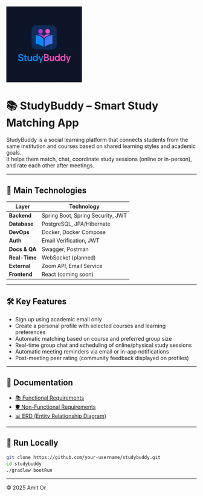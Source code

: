 # <p align="center">
  <img src="docs/logo.png" alt="StudyBuddy Logo" width="200"/>
</p>

# 📚 StudyBuddy – Smart Study Matching App

StudyBuddy is a social learning platform that connects students from the same institution and courses based on shared learning styles and academic goals.  
It helps them match, chat, coordinate study sessions (online or in-person), and rate each other after meetings.

---


## 🚀 Main Technologies

| Layer         | Technology                        |
|---------------|-----------------------------------|
| **Backend**   | Spring Boot, Spring Security, JWT |
| **Database**  | PostgreSQL, JPA/Hibernate         |
| **DevOps**    | Docker, Docker Compose            |
| **Auth**      | Email Verification, JWT           |
| **Docs & QA** | Swagger, Postman                  |
| **Real-Time** | WebSocket (planned)               |
| **External**  | Zoom API, Email Service           |
| **Frontend**  | React (coming soon)               |

---

## 🛠️ Key Features

- Sign up using academic email only  
- Create a personal profile with selected courses and learning preferences  
- Automatic matching based on course and preferred group size  
- Real-time group chat and scheduling of online/physical study sessions  
- Automatic meeting reminders via email or in-app notifications  
- Post-meeting peer rating (community feedback displayed on profiles)

---

## 📄 Documentation

- [📚 Functional Requirements](docs/functional-requirements.md)
- [🛡️ Non-Functional Requirements](docs/nonfunctional-requirements.md)
- [📊 ERD (Entity Relationship Diagram)](docs/StudyBuddyERD.png)

---

## 🧪 Run Locally

```bash
git clone https://github.com/your-username/studybuddy.git
cd studybuddy
./gradlew bootRun

```

---
 © 2025 Amit Or
